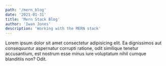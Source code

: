 ```yaml
---
path: '/mern_blog'
date: '2021-01-31'
title: 'Mern Stack Blog'
author: 'Iwan Jones'
description: 'Working with the MERN stack'
---
```


Lorem ipsum dolor sit amet consectetur adipisicing elit. Ea dignissimos
aut consequuntur aspernatur corrupti ratione, odit similique tenetur
accusantium, est nostrum esse minus iure voluptatum nihil cumque
blanditiis non? Odit.